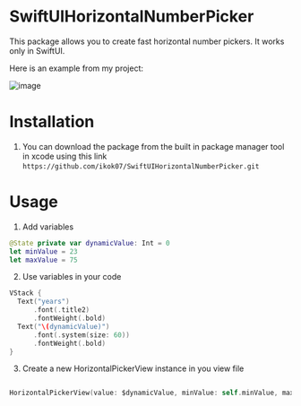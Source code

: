 # SwiftUIHorizontalNumberPicker

This package allows you to create fast horizontal number pickers. It works only in SwiftUI. 

Here is an example from my project:


![image](https://github.com/ikok07/SwiftUIHorizontalNumberPicker/assets/70591797/07b8b3af-198e-4ce0-9dde-71f05415ec33)

# Installation

1. You can download the package from the built in package manager tool in xcode using this link `https://github.com/ikok07/SwiftUIHorizontalNumberPicker.git`

# Usage

1. Add variables

```swift
@State private var dynamicValue: Int = 0
let minValue = 23
let maxValue = 75
```


2. Use variables in your code

```swift
VStack {
  Text("years")
      .font(.title2)
      .fontWeight(.bold)
  Text("\(dynamicValue)")
      .font(.system(size: 60))
      .fontWeight(.bold)
}
```

3. Create a new HorizontalPickerView instance in you view file

```swift

HorizontalPickerView(value: $dynamicValue, minValue: self.minValue, maxValue: self.maxValue)
```


